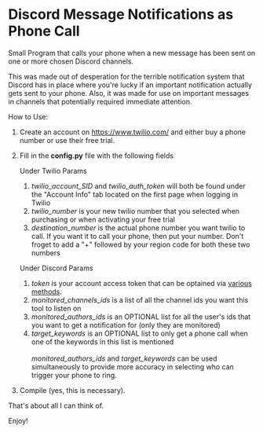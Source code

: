 # Discord Message Notifications as Phone Call
Small Program that calls your phone when a new message has been sent on one or more chosen Discord channels.

This was made out of desperation for the terrible notification system that Discord has in place where you're lucky if an important notification actually gets sent to your phone. Also, it was made for use on important messages in channels that potentially required immediate attention.
 
How to Use:

1) Create an account on https://www.twilio.com/ and either buy a phone number or use their free trial.

2) Fill in the **config.py** file with the following fields

   Under Twilio Params
   1) _twilio_account_SID_ and _twilio_auth_token_ will both be found under the "Account Info" tab located on the first page when logging in Twilio
   2) _twilio_number_ is your new twilio number that you selected when purchasing or when activating your free trial
   3) _destination_number_ is the actual phone number you want twilio to call. If you want it to call your phone, then put your number.
        Don't froget to add a "+" followed by your region code for both these two numbers
   
   Under Discord Params
   1) _token_ is your account access token that can be optained via [various methods](https://www.followchain.org/find-discord-token/).
   2) _monitored_channels_ids_ is a list of all the channel ids you want this tool to listen on
   3) _monitored_authors_ids_ is an OPTIONAL list for all the user's ids that you want to get a notification for (only they are monitored)
   4) _target_keywords_ is an OPTIONAL list to only get a phone call when one of the keywords in this list is mentioned <br><br>
      _monitored_authors_ids_ and _target_keywords_ can be used simultaneously to provide more accuracy in selecting who can trigger your phone to ring.
  
3) Compile (yes, this is necessary). 

That's about all I can think of.

Enjoy!

